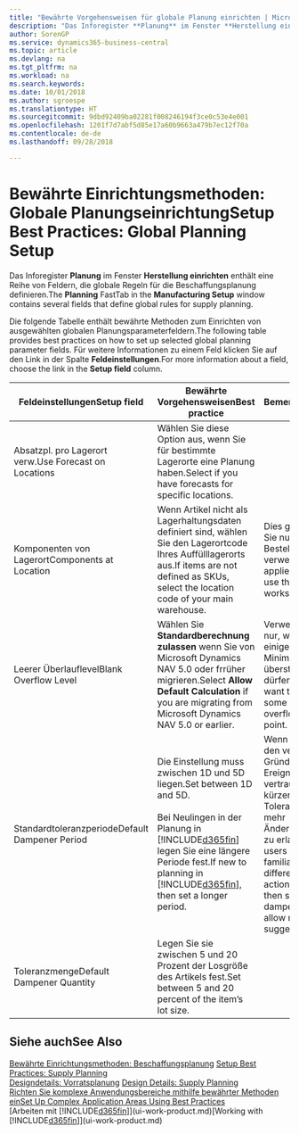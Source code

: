 ```yaml
---
title: "Bewährte Vorgehensweisen für globale Planung einrichten | Microsoft Docs"
description: "Das Inforegister **Planung** im Fenster **Herstellung einrichten** enthält eine Reihe von Feldern, die globale Regeln für die Beschaffungsplanung definieren."
author: SorenGP
ms.service: dynamics365-business-central
ms.topic: article
ms.devlang: na
ms.tgt_pltfrm: na
ms.workload: na
ms.search.keywords: 
ms.date: 10/01/2018
ms.author: sgroespe
ms.translationtype: HT
ms.sourcegitcommit: 9dbd92409ba02281f008246194f3ce0c53e4e001
ms.openlocfilehash: 1201f7d7abf5d85e17a60b9663a479b7ec12f70a
ms.contentlocale: de-de
ms.lasthandoff: 09/28/2018

---
```

# <a name="setup-best-practices-global-planning-setup"></a><span data-ttu-id="cb2e8-103">Bewährte Einrichtungsmethoden: Globale Planungseinrichtung</span><span class="sxs-lookup"><span data-stu-id="cb2e8-103">Setup Best Practices: Global Planning Setup</span></span>
<span data-ttu-id="cb2e8-104">Das Inforegister **Planung** im Fenster **Herstellung einrichten** enthält eine Reihe von Feldern, die globale Regeln für die Beschaffungsplanung definieren.</span><span class="sxs-lookup"><span data-stu-id="cb2e8-104">The **Planning** FastTab in the **Manufacturing Setup** window contains several fields that define global rules for supply planning.</span></span>  

 <span data-ttu-id="cb2e8-105">Die folgende Tabelle enthält bewährte Methoden zum Einrichten von ausgewählten globalen Planungsparameterfeldern.</span><span class="sxs-lookup"><span data-stu-id="cb2e8-105">The following table provides best practices on how to set up selected global planning parameter fields.</span></span> <span data-ttu-id="cb2e8-106">Für weitere Informationen zu einem Feld klicken Sie auf den Link in der Spalte **Feldeinstellungen**.</span><span class="sxs-lookup"><span data-stu-id="cb2e8-106">For more information about a field, choose the link in the **Setup field** column.</span></span>  

|<span data-ttu-id="cb2e8-107">Feldeinstellungen</span><span class="sxs-lookup"><span data-stu-id="cb2e8-107">Setup field</span></span>|<span data-ttu-id="cb2e8-108">Bewährte Vorgehensweisen</span><span class="sxs-lookup"><span data-stu-id="cb2e8-108">Best practice</span></span>|<span data-ttu-id="cb2e8-109">Bemerkung</span><span class="sxs-lookup"><span data-stu-id="cb2e8-109">Comment</span></span>|  
|-----------------|-------------------|-------------|  
|<span data-ttu-id="cb2e8-110">Absatzpl. pro Lagerort verw.</span><span class="sxs-lookup"><span data-stu-id="cb2e8-110">Use Forecast on Locations</span></span>|<span data-ttu-id="cb2e8-111">Wählen Sie diese Option aus, wenn Sie für bestimmte Lagerorte eine Planung haben.</span><span class="sxs-lookup"><span data-stu-id="cb2e8-111">Select if you have forecasts for specific locations.</span></span>||  
|<span data-ttu-id="cb2e8-112">Komponenten von Lagerort</span><span class="sxs-lookup"><span data-stu-id="cb2e8-112">Components at Location</span></span>|<span data-ttu-id="cb2e8-113">Wenn Artikel nicht als Lagerhaltungsdaten definiert sind, wählen Sie den Lagerortcode Ihres Auffülllagerorts aus.</span><span class="sxs-lookup"><span data-stu-id="cb2e8-113">If items are not defined as SKUs, select the location code of your main warehouse.</span></span>|<span data-ttu-id="cb2e8-114">Dies gilt auch, wenn Sie nur den Bestellvorschlag verwenden.</span><span class="sxs-lookup"><span data-stu-id="cb2e8-114">This also applies if you only use the requisition worksheet.</span></span>|  
|<span data-ttu-id="cb2e8-115">Leerer Überlauflevel</span><span class="sxs-lookup"><span data-stu-id="cb2e8-115">Blank Overflow Level</span></span>|<span data-ttu-id="cb2e8-116">Wählen Sie **Standardberechnung zulassen** wenn Sie von Microsoft Dynamics NAV 5.0 oder frrüher migrieren.</span><span class="sxs-lookup"><span data-stu-id="cb2e8-116">Select **Allow Default Calculation** if you are migrating from Microsoft Dynamics NAV 5.0 or earlier.</span></span>|<span data-ttu-id="cb2e8-117">Verwenden Sie dies nur, wenn alle oder einige Artikel den Minimalbestand übersteigen dürfen.</span><span class="sxs-lookup"><span data-stu-id="cb2e8-117">Use only if you want to allow all or some of your items to overflow the reorder point.</span></span>|  
|<span data-ttu-id="cb2e8-118">Standardtoleranzperiode</span><span class="sxs-lookup"><span data-stu-id="cb2e8-118">Default Dampener Period</span></span>|<span data-ttu-id="cb2e8-119">Die Einstellung muss zwischen 1D und 5D liegen.</span><span class="sxs-lookup"><span data-stu-id="cb2e8-119">Set between 1D and 5D.</span></span><br /><br /> <span data-ttu-id="cb2e8-120">Bei Neulingen in der Planung in [!INCLUDE[d365fin](includes/d365fin_md.md)] legen Sie eine längere Periode fest.</span><span class="sxs-lookup"><span data-stu-id="cb2e8-120">If new to planning in [!INCLUDE[d365fin](includes/d365fin_md.md)], then set a longer period.</span></span>|<span data-ttu-id="cb2e8-121">Wenn Benutzer mit den verschiedenen Gründen für Ereignismeldungen vertraut sind, dann kürzen Sie die Toleranzperiode, um mehr Änderungsvorschläge zu erlauben.</span><span class="sxs-lookup"><span data-stu-id="cb2e8-121">When users are more familiar with the different reasons for action messages, then shorten the dampener period to allow more change suggestions.</span></span>|  
|<span data-ttu-id="cb2e8-122">Toleranzmenge</span><span class="sxs-lookup"><span data-stu-id="cb2e8-122">Default Dampener Quantity</span></span>|<span data-ttu-id="cb2e8-123">Legen Sie sie zwischen 5 und 20 Prozent der Losgröße des Artikels fest.</span><span class="sxs-lookup"><span data-stu-id="cb2e8-123">Set between 5 and 20 percent of the item’s lot size.</span></span>||  

## <a name="see-also"></a><span data-ttu-id="cb2e8-124">Siehe auch</span><span class="sxs-lookup"><span data-stu-id="cb2e8-124">See Also</span></span>  
 <span data-ttu-id="cb2e8-125">[Bewährte Einrichtungsmethoden: Beschaffungsplanung](setup-best-practices-supply-planning.md) </span><span class="sxs-lookup"><span data-stu-id="cb2e8-125">[Setup Best Practices: Supply Planning](setup-best-practices-supply-planning.md) </span></span>  
 <span data-ttu-id="cb2e8-126">[Designdetails: Vorratsplanung](design-details-supply-planning.md) </span><span class="sxs-lookup"><span data-stu-id="cb2e8-126">[Design Details: Supply Planning](design-details-supply-planning.md) </span></span>  
 [<span data-ttu-id="cb2e8-127">Richten Sie komplexe Anwendungsbereiche mithilfe bewährter Methoden ein</span><span class="sxs-lookup"><span data-stu-id="cb2e8-127">Set Up Complex Application Areas Using Best Practices</span></span>](set-up-complex-application-areas-using-best-practices.md)  
 <span data-ttu-id="cb2e8-128">[Arbeiten mit [!INCLUDE[d365fin](includes/d365fin_md.md)]](ui-work-product.md)</span><span class="sxs-lookup"><span data-stu-id="cb2e8-128">[Working with [!INCLUDE[d365fin](includes/d365fin_md.md)]](ui-work-product.md)</span></span>

